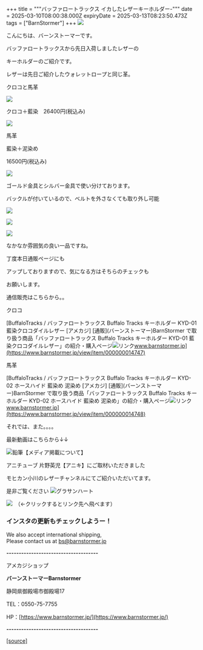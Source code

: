 +++
title = """バッファロートラックス イカしたレザーキーホルダー-"""
date = 2025-03-10T08:00:38.000Z
expiryDate = 2025-03-13T08:23:50.473Z
tags = ["BarnStormer"]
+++
[![](https://stat.ameba.jp/user_images/20231023/16/barnstormer-go/b2/03/p/o0420015015354743273.png)](https://ameblo.jp/barnstormer-go/entry-12825670498.html)

こんにちは、バーンストーマーです。

バッファロートラックスから先日入荷しましたレザーの

キーホルダーのご紹介です。

レザーは先日ご紹介したウォレットロープと同じ革。

クロコと馬革

[![](https://stat.ameba.jp/user_images/20250310/16/barnstormer-go/27/f4/j/o0466070015553040648.jpg)](https://stat.ameba.jp/user_images/20250310/16/barnstormer-go/27/f4/j/o0466070015553040648.jpg)

クロコ＋藍染　26400円(税込み)

[![](https://stat.ameba.jp/user_images/20250310/16/barnstormer-go/17/6d/j/o0466070015553040643.jpg)](https://stat.ameba.jp/user_images/20250310/16/barnstormer-go/17/6d/j/o0466070015553040643.jpg)

馬革

藍染＋泥染め  

16500円(税込み)

[![](https://stat.ameba.jp/user_images/20250310/16/barnstormer-go/56/16/j/o0466070015553040646.jpg)](https://stat.ameba.jp/user_images/20250310/16/barnstormer-go/56/16/j/o0466070015553040646.jpg)

ゴールド金具とシルバー金具で使い分けております。

バックルが付いているので、ベルトを外さなくても取り外し可能

[![](https://stat.ameba.jp/user_images/20250310/16/barnstormer-go/b0/75/j/o0466070015553040651.jpg)](https://stat.ameba.jp/user_images/20250310/16/barnstormer-go/b0/75/j/o0466070015553040651.jpg)

[![](https://stat.ameba.jp/user_images/20250310/16/barnstormer-go/c9/dc/j/o0466070015553040650.jpg)](https://stat.ameba.jp/user_images/20250310/16/barnstormer-go/c9/dc/j/o0466070015553040650.jpg)

[![](https://stat.ameba.jp/user_images/20250310/16/barnstormer-go/68/64/j/o0466070015553040654.jpg)](https://stat.ameba.jp/user_images/20250310/16/barnstormer-go/68/64/j/o0466070015553040654.jpg)

なかなか雰囲気の良い一品ですね。

丁度本日通販ページにも

アップしておりますので、気になる方はそちらのチェックも

お願いします。

通信販売はこちらから。。

クロコ

[BuffaloTracks / バッファロートラックス Buffalo Tracks キーホルダー KYD-01 藍染クロコダイルレザー \[アメカジ\] \[通販\](バーンストーマー)BarnStormer で取り扱う商品「バッファロートラックス Buffalo Tracks キーホルダー KYD-01 藍染クロコダイルレザー」の紹介・購入ページ![リンク](https://c.stat100.ameba.jp/ameblo/symbols/v3.20.0/svg/gray/editor_link.svg)www.barnstormer.jp](https://www.barnstormer.jp/view/item/000000014747)

馬革

[BuffaloTracks / バッファロートラックス Buffalo Tracks キーホルダー KYD-02 ホースハイド 藍染め 泥染め \[アメカジ\] \[通販\](バーンストーマー)BarnStormer で取り扱う商品「バッファロートラックス Buffalo Tracks キーホルダー KYD-02 ホースハイド 藍染め 泥染め」の紹介・購入ページ![リンク](https://c.stat100.ameba.jp/ameblo/symbols/v3.20.0/svg/gray/editor_link.svg)www.barnstormer.jp](https://www.barnstormer.jp/view/item/000000014748)

それでは、また。。。。

最新動画はこちらから↓↓

![鉛筆](https://stat100.ameba.jp/blog/ucs/img/char/char3/519.png)【メディア掲載について】

アニチューブ 片野英児【アニキ】にご取材いただきました

モヒカン小川のレザーチャンネルにてご紹介いただいてます。

是非ご覧ください ![グラサンハート](https://stat100.ameba.jp/blog/ucs/img/char/char3/148.png)

[![](https://stat.ameba.jp/user_images/20230412/16/barnstormer-go/6a/23/p/o0108010815269242493.png)](https://www.instagram.com/barnstormer_daily/)　（←クリックするとリンク先へ飛べます）

### インスタの更新もチェックしようー！

We also accept international shipping,  
Please contact us at bs@barnstormer.jp

**\-------------------------------------**

アメカジショップ

**バーンストーマーBarnstormer**

静岡県御殿場市御殿場17

TEL：0550-75-7755

HP：[https://www.barnstormer.jp/](https://www.barnstormer.jp/)

**\-------------------------------------**

[[source]](https://ameblo.jp/barnstormer-go/entry-12889403434.html)
